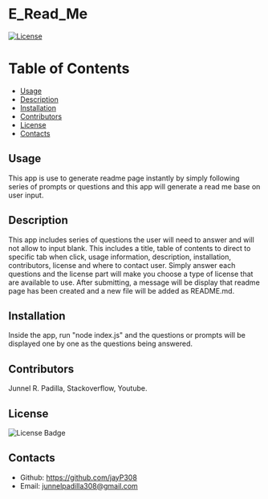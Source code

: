 # E_Read_Me

[![License](https://img.shields.io/badge/License-MIT-blue.svg)](https://opensource.org/licenses/MIT)

# Table of Contents
* [Usage](#usage)
* [Description](#usage)
* [Installation](#installation)
* [Contributors](#contributors)
* [License](#license)
* [Contacts](#contacts)
  
## Usage
This app is use to generate readme page instantly by simply following series of prompts or questions and this app will generate a read me base on user input.
  
## Description
This app includes series of questions the user will need to answer and will not allow to input blank. This includes a title, table of contents to direct to specific tab when click, usage information, description, installation, contributors, license and where to contact user. Simply answer each questions and the license part will make you choose a type of license that are available to use. After submitting, a message will be display that readme page has been created and a new file will be added as README.md.
  
## Installation
Inside the app, run "node index.js" and the questions or prompts will be displayed one by one as the questions being answered.
  
## Contributors
Junnel R. Padilla, Stackoverflow, Youtube.
  
## License
![License Badge](https://img.shields.io/badge/License-MIT-blue.svg)

## Contacts
* Github: https://github.com/jayP308
* Email: junnelpadilla308@gmail.com